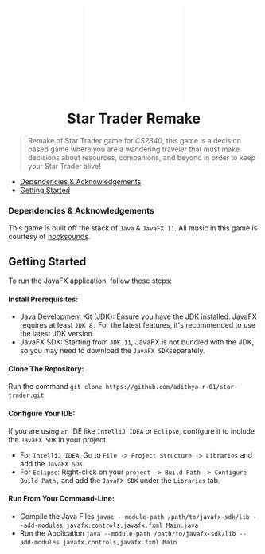 <h1 align="center" style="border-bottom: none">
    <a href="https://prometheus.io" target="_blank"><img alt="Prometheus" src="./.assets/heading-img.svg"></a><br>Star Trader Remake
</h1>

> Remake of Star Trader game for _CS2340_, this game is a decision based game where you are a wandering traveler that must make decisions about resources, companions, and beyond in order to keep your Star Trader alive!

- [Dependencies & Acknowledgements](https://github.com/adithya-r-01/star-trader/tree/main?tab=readme-ov-file#dependencies-&-acknowledgements)
- [Getting Started](https://github.com/adithya-r-01/star-trader/tree/main?tab=readme-ov-file#getting-started)

### Dependencies & Acknowledgements

 This game is built off the stack of `Java` & `JavaFX 11`. All music in this game is courtesy of [hooksounds](https://www.hooksounds.com/). 

## Getting Started

To run the JavaFX application, follow these steps:

#### Install Prerequisites: 

- Java Development Kit (JDK): Ensure you have the JDK installed. JavaFX requires at least `JDK 8.` For the latest features, it's recommended to use the latest JDK version.
- JavaFX SDK: Starting from `JDK 11`, JavaFX is not bundled with the JDK, so you may need to download the `JavaFX SDK`separately.

#### Clone The Repository:

Run the command `git clone https://github.com/adithya-r-01/star-trader.git`

#### Configure Your IDE:

If you are using an IDE like `IntelliJ IDEA` or `Eclipse`, configure it to include the `JavaFX SDK` in your project.

- For `IntelliJ IDEA`: Go to `File -> Project Structure -> Libraries` and add the `JavaFX SDK`.
- For `Eclipse`: Right-click on your `project -> Build Path -> Configure Build Path,` and add the `JavaFX SDK` under the `Libraries` tab.

#### Run From Your Command-Line:

- Compile the Java Files `javac --module-path /path/to/javafx-sdk/lib --add-modules javafx.controls,javafx.fxml Main.java`
- Run the Application `java --module-path /path/to/javafx-sdk/lib --add-modules javafx.controls,javafx.fxml Main`
